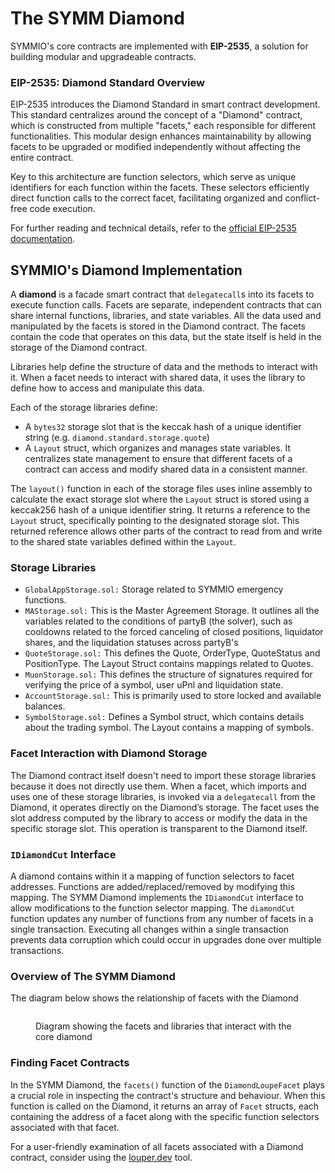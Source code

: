 # The SYMM Diamond

SYMMIO's core contracts are implemented with **EIP-2535**, a solution for building modular and upgradeable contracts.

### **EIP-2535: Diamond Standard Overview**

EIP-2535 introduces the Diamond Standard in smart contract development. This standard centralizes around the concept of a "Diamond" contract, which is constructed from multiple "facets," each responsible for different functionalities. This modular design enhances maintainability by allowing facets to be upgraded or modified independently without affecting the entire contract.

Key to this architecture are function selectors, which serve as unique identifiers for each function within the facets. These selectors efficiently direct function calls to the correct facet, facilitating organized and conflict-free code execution.

For further reading and technical details, refer to the [official EIP-2535 documentation](https://eips.ethereum.org/EIPS/eip-2535).

## SYMMIO's Diamond Implementation

A **diamond** is a facade smart contract that `delegatecall`s into its facets to execute function calls. Facets are separate, independent contracts that can share internal functions, libraries, and state variables. All the data used and manipulated by the facets is stored in the Diamond contract. The facets contain the code that operates on this data, but the state itself is held in the storage of the Diamond contract.

Libraries help define the structure of data and the methods to interact with it. When a facet needs to interact with shared data, it uses the library to define how to access and manipulate this data.

Each of the storage libraries define:

* A `bytes32` storage slot that is the keccak hash of a unique identifier string (e.g. `diamond.standard.storage.quote`)&#x20;
* A `Layout` struct, which organizes and manages state variables. It centralizes state management to ensure that different facets of a contract can access and modify shared data in a consistent manner.

The `layout()` function in each of the storage files uses inline assembly to calculate the exact storage slot where the `Layout` struct is stored using a keccak256 hash of a unique identifier string. It returns a reference to the `Layout` struct, specifically pointing to the designated storage slot. This returned reference allows other parts of the contract to read from and write to the shared state variables defined within the `Layout`.

### Storage Libraries

* `GlobalAppStorage.sol:` Storage related to SYMMIO emergency functions.
* `MAStorage.sol:` This is the Master Agreement Storage. It outlines all the variables related to the conditions of partyB (the solver), such as cooldowns related to the forced canceling of closed positions, liquidator shares, and the liquidation statuses across partyB's
* `QuoteStorage.sol:` This defines the Quote, OrderType, QuoteStatus and PositionType. The Layout Struct contains mappings related to Quotes.
* `MuonStorage.sol:` This defines the structure of signatures required for verifying the price of a symbol, user uPnl and liquidation state.
* `AccountStorage.sol:` This is primarily used to store locked and available balances.
* `SymbolStorage.sol:` Defines a Symbol struct, which contains details about the trading symbol. The Layout contains a mapping of symbols.

### Facet Interaction with Diamond Storage

The Diamond contract itself doesn't need to import these storage libraries because it does not directly use them. When a facet, which imports and uses one of these storage libraries, is invoked via a `delegatecall` from the Diamond, it operates directly on the Diamond’s storage. The facet uses the slot address computed by the library to access or modify the data in the specific storage slot. This operation is transparent to the Diamond itself.

### **`IDiamondCut` Interface**

A diamond contains within it a mapping of function selectors to facet addresses. Functions are added/replaced/removed by modifying this mapping. The SYMM Diamond implements the `IDiamondCut` interface to allow modifications to the function selector mapping. The `diamondCut` function updates any number of functions from any number of facets in a single transaction. Executing all changes within a single transaction prevents data corruption which could occur in upgrades done over multiple transactions.

### Overview of The SYMM Diamond

The diagram below shows the relationship of facets with the Diamond

<figure><img src=".gitbook/assets/Diamond.jpg" alt=""><figcaption><p>Diagram showing the facets and libraries that interact with the core diamond</p></figcaption></figure>

### Finding Facet Contracts

In the SYMM Diamond, the `facets()` function of the `DiamondLoupeFacet` plays a crucial role in inspecting the contract's structure and behaviour. When this function is called on the Diamond, it returns an array of `Facet` structs, each containing the address of a facet along with the specific function selectors associated with that facet.&#x20;

&#x20;For a user-friendly examination of all facets associated with a Diamond contract, consider using the [louper.dev](https://louper.dev/) tool.
